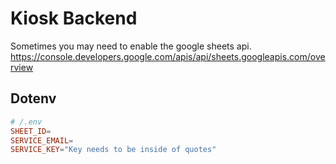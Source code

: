 # Kiosk Backend

Sometimes you may need to enable the google sheets api. https://console.developers.google.com/apis/api/sheets.googleapis.com/overview
## Dotenv

```toml
# /.env
SHEET_ID=
SERVICE_EMAIL=
SERVICE_KEY="Key needs to be inside of quotes"
```